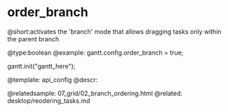 order_branch
=============
@short:activates the 'branch' mode that allows dragging tasks only within the parent branch
	

@type:boolean 
@example:
gantt.config.order_branch = true;

gantt.init("gantt_here");

@template:	api_config
@descr:


@relatedsample:
	07_grid/02_branch_ordering.html
@related:
	desktop/reodering_tasks.md
	